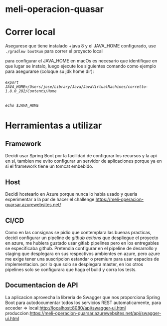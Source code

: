 # meli-operacion-quasar

# Correr local
Asegurese que tiene instalado +java 8 y el JAVA_HOME configurado, use
`./gradlew bootRun` para correr el proyecto local

para configurar el JAVA_HOME en macOs es necesario que identifique en que lugar se instalo, luego ejecute los siguientes comando como ejemplo para asegurarse (coloque su jdk home dir):

###### `export JAVA_HOME=/Users/jose/Library/Java/JavaVirtualMachines/corretto-1.8.0_282/Contents/Home`
###### `echo $JAVA_HOME`

# Herramientas a utilizar
## Framework
Decidi usar Spring Boot por la facilidad de configurar los recursos y la api en si, tambien me evito configurar un servidor de aplicaciones porque ya en si el framework tiene un tomcat embebido.
## Host
Decidi hostearlo en Azure porque nunca lo habia usado y queria experimentar a la par de hacer el challenge
<https://meli-operacion-quarsar.azurewebsites.net/>
## CI/CD 
Como en las consignas se pidio que contemplara las buenas practicas, decidi configurar un pipeline de *github actions*
que despliegue el proyecto en azure, me hubiera gustado usar gitlab pipelines pero en los entregables se especificaba github.
Pretendia configurar en el pipeline de desarrollo y staging que desplegara en sus respectivos ambientes en azure, pero azure me exige tener una suscripcion
estandar o premium para usar espacios de implementacion. por lo que solo se desplegara master, en los otros pipelines solo se configurara que haga el build y corra los tests.
## Documentacion de API
La aplicacion aprovecha la libreria de Swagger que nos proporciona Spring Boot para autodocumentar todos los servicios REST automaticamente, para acceder =>
local:<http://localhost:8080/api/swagger-ui.html> produccion:<https://meli-operacion-quarsar.azurewebsites.net/api/swagger-ui.html>
